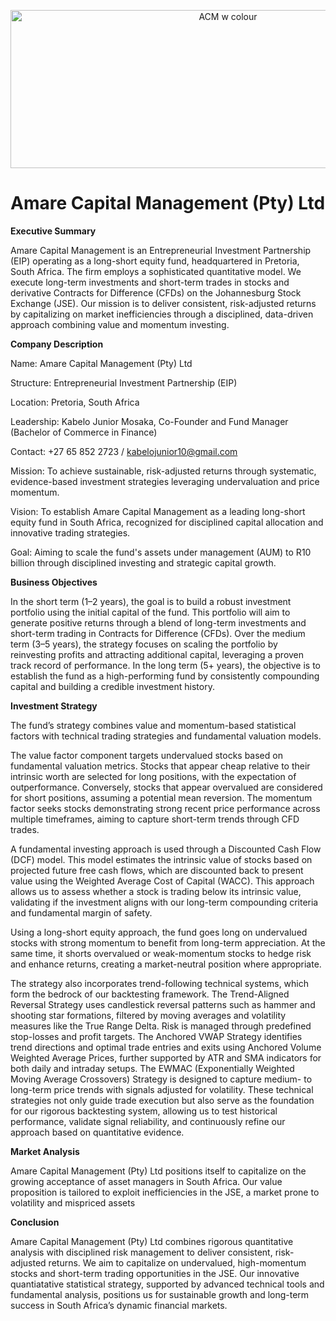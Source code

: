 <p align="center">
  <img src="https://github.com/user-attachments/assets/3f2b953f-e7d8-476e-b1b0-758cbdc004a9" alt="ACM w colour" width="680" height="253">
</p>

# Amare Capital Management (Pty) Ltd

**Executive Summary**

Amare Capital Management is an Entrepreneurial Investment Partnership (EIP) operating as a long-short equity fund, headquartered in Pretoria, South Africa. The firm employs a sophisticated quantitative model. We execute long-term investments and short-term trades in stocks and derivative Contracts for Difference (CFDs) on the Johannesburg Stock Exchange (JSE). Our mission is to deliver consistent, risk-adjusted returns by capitalizing on market inefficiencies through a disciplined, data-driven approach combining value and momentum investing. 

**Company Description**

Name: Amare Capital Management (Pty) Ltd

Structure: Entrepreneurial Investment Partnership (EIP)

Location: Pretoria, South Africa

Leadership: Kabelo Junior Mosaka, Co-Founder and Fund Manager (Bachelor of Commerce in Finance)

Contact: +27 65 852 2723 / kabelojunior10@gmail.com

Mission: To achieve sustainable, risk-adjusted returns through systematic, evidence-based investment strategies leveraging undervaluation and price momentum.

Vision: To establish Amare Capital Management as a leading long-short equity fund in South Africa, recognized for disciplined capital allocation and innovative trading strategies.

Goal: Aiming to scale the fund's assets under management (AUM) to R10 billion through disciplined investing and strategic capital growth.

**Business Objectives**

In the short term (1–2 years), the goal is to build a robust investment portfolio using the initial capital of the fund. This portfolio will aim to generate positive returns through a blend of long-term investments and short-term trading in Contracts for Difference (CFDs). Over the medium term (3–5 years), the strategy focuses on scaling the portfolio by reinvesting profits and attracting additional capital, leveraging a proven track record of performance. In the long term (5+ years), the objective is to establish the fund as a high-performing fund by consistently compounding capital and building a credible investment history.

**Investment Strategy**

The fund’s strategy combines value and momentum-based statistical factors with technical trading strategies and fundamental valuation models.

The value factor component targets undervalued stocks based on fundamental valuation metrics. Stocks that appear cheap relative to their intrinsic worth are selected for long positions, with the expectation of outperformance. Conversely, stocks that appear overvalued are considered for short positions, assuming a potential mean reversion. The momentum factor seeks stocks demonstrating strong recent price performance across multiple timeframes, aiming to capture short-term trends through CFD trades.

A fundamental investing approach is used through a Discounted Cash Flow (DCF) model. This model estimates the intrinsic value of stocks based on projected future free cash flows, which are discounted back to present value using the Weighted Average Cost of Capital (WACC). This approach allows us to assess whether a stock is trading below its intrinsic value, validating if the investment aligns with our long-term compounding criteria and fundamental margin of safety.

Using a long-short equity approach, the fund goes long on undervalued stocks with strong momentum to benefit from long-term appreciation. At the same time, it shorts overvalued or weak-momentum stocks to hedge risk and enhance returns, creating a market-neutral position where appropriate.

The strategy also incorporates trend-following technical systems, which form the bedrock of our backtesting framework. The Trend-Aligned Reversal Strategy uses candlestick reversal patterns such as hammer and shooting star formations, filtered by moving averages and volatility measures like the True Range Delta. Risk is managed through predefined stop-losses and profit targets. The Anchored VWAP Strategy identifies trend directions and optimal trade entries and exits using Anchored Volume Weighted Average Prices, further supported by ATR and SMA indicators for both daily and intraday setups. The EWMAC (Exponentially Weighted Moving Average Crossovers) Strategy is designed to capture medium- to long-term price trends with signals adjusted for volatility. These technical strategies not only guide trade execution but also serve as the foundation for our rigorous backtesting system, allowing us to test historical performance, validate signal reliability, and continuously refine our approach based on quantitative evidence.

**Market Analysis**

Amare Capital Management (Pty) Ltd positions itself to capitalize on the growing acceptance of asset managers in South Africa. Our value proposition is tailored to exploit inefficiencies in the JSE, a market prone to volatility and mispriced assets

**Conclusion**

Amare Capital Management (Pty) Ltd combines rigorous quantitative analysis with disciplined risk management to deliver consistent, risk-adjusted returns. We aim to capitalize on undervalued, high-momentum stocks and short-term trading opportunities in the JSE. Our innovative quantiatative statistical strategy, supported by advanced technical tools and fundamental analysis, positions us for sustainable growth and long-term success in South Africa’s dynamic financial markets.   
